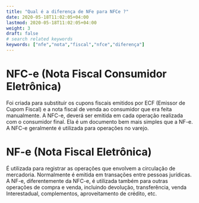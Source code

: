 ```yaml
---
title: "Qual é a diferença de NFe para NFCe ?"
date: 2020-05-18T11:02:05+04:00
lastmod: 2020-05-18T11:02:05+04:00
weight: 3
draft: false
# search related keywords
keywords: ["nfe","nota","fiscal","nfce","diferença"]
---
```


# NFC-e (Nota Fiscal Consumidor Eletrônica)

Foi criada para substituir os cupons fiscais emitidos por ECF (Emissor de Cupom Fiscal) e a nota fiscal de venda ao consumidor que era feita manualmente.
A NFC-e, deverá ser emitida em cada operação realizada com o consumidor final. Ela é um documento bem mais simples que a NF-e. A NFC-e geralmente é utilizada para operações no varejo.

# NF-e (Nota Fiscal Eletrônica)

É utilizada para registrar as operações que envolvem a circulação de mercadoria. Normalmente é emitida em transações entre pessoas jurídicas. A NF-e, diferentemente da NFC-e, é utilizada também para outras operações de compra e venda, incluindo devolução, transferência, venda Interestadual, complementos, aproveitamento de crédito, etc.
